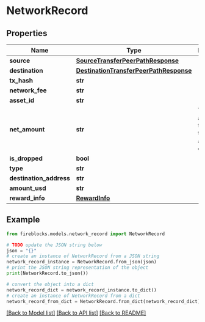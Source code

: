 # NetworkRecord


## Properties

Name | Type | Description | Notes
------------ | ------------- | ------------- | -------------
**source** | [**SourceTransferPeerPathResponse**](SourceTransferPeerPathResponse.md) |  | [optional] 
**destination** | [**DestinationTransferPeerPathResponse**](DestinationTransferPeerPathResponse.md) |  | [optional] 
**tx_hash** | **str** |  | [optional] 
**network_fee** | **str** |  | [optional] 
**asset_id** | **str** |  | [optional] 
**net_amount** | **str** | The net amount of the transaction, after fee deduction | [optional] 
**is_dropped** | **bool** |  | [optional] 
**type** | **str** |  | [optional] 
**destination_address** | **str** |  | [optional] 
**amount_usd** | **str** |  | [optional] 
**reward_info** | [**RewardInfo**](RewardInfo.md) |  | [optional] 

## Example

```python
from fireblocks.models.network_record import NetworkRecord

# TODO update the JSON string below
json = "{}"
# create an instance of NetworkRecord from a JSON string
network_record_instance = NetworkRecord.from_json(json)
# print the JSON string representation of the object
print(NetworkRecord.to_json())

# convert the object into a dict
network_record_dict = network_record_instance.to_dict()
# create an instance of NetworkRecord from a dict
network_record_from_dict = NetworkRecord.from_dict(network_record_dict)
```
[[Back to Model list]](../README.md#documentation-for-models) [[Back to API list]](../README.md#documentation-for-api-endpoints) [[Back to README]](../README.md)


